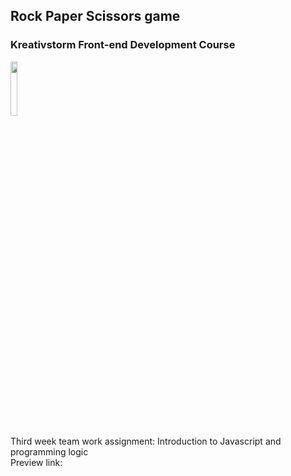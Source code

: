 ## Rock Paper Scissors game
### Kreativstorm Front-end Development Course
<img src="https://ci3.googleusercontent.com/mail-sig/AIorK4yIHFeEZXtK6rMLmukyB-1Inhds_yFBJmNtKaGnu0XMHjLcHaBaNLsWQR18Ib7Eae2_Nrom_os" width="15%">

Third week team work assignment: Introduction to Javascript and programming logic<br>
Preview link: 
